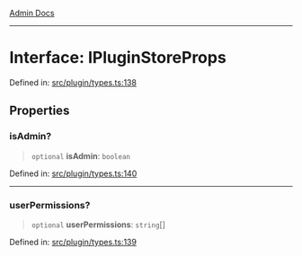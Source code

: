 [Admin Docs](/)

***

# Interface: IPluginStoreProps

Defined in: [src/plugin/types.ts:138](https://github.com/PalisadoesFoundation/talawa-admin/blob/main/src/plugin/types.ts#L138)

## Properties

### isAdmin?

> `optional` **isAdmin**: `boolean`

Defined in: [src/plugin/types.ts:140](https://github.com/PalisadoesFoundation/talawa-admin/blob/main/src/plugin/types.ts#L140)

***

### userPermissions?

> `optional` **userPermissions**: `string`[]

Defined in: [src/plugin/types.ts:139](https://github.com/PalisadoesFoundation/talawa-admin/blob/main/src/plugin/types.ts#L139)
